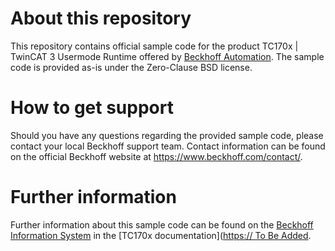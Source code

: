 # About this repository
This repository contains official sample code for the product TC170x | TwinCAT 3 Usermode Runtime offered by [Beckhoff Automation](https://www.beckhoff.com). The sample code is provided as-is under the Zero-Clause BSD license.

# How to get support
Should you have any questions regarding the provided sample code, please contact your local Beckhoff support team. Contact information can be found on the official Beckhoff website at https://www.beckhoff.com/contact/.

# Further information
Further information about this sample code can be found on the [Beckhoff Information System](https://infosys.beckhoff.com) in the [TC170x documentation]([https:// To Be Added](https://infosys.beckhoff.com/english.php?content=../content/1033/tc170x_tc3_usermode_runtime/index.html&id=749290863730644296).
